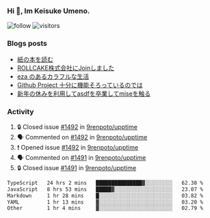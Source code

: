 ### Hi 👋, Im Keisuke Umeno.

<!--
**9renpoto/9renpoto** is a ✨ _special_ ✨ repository because its `README.md` (this file) appears on your GitHub profile.

Here are some ideas to get you started:

- 🔭 I’m currently working on ...
- 🌱 I’m currently learning ...
- 👯 I’m looking to collaborate on ...
- 🤔 I’m looking for help with ...
- 💬 Ask me about ...
- 📫 How to reach me: ...
- 😄 Pronouns: ...
- ⚡ Fun fact: ...
-->

![follow](https://img.shields.io/github/followers/9renpoto?label=Follow&style=social)
![visitors](https://komarev.com/ghpvc/?username=9renpoto&label=Profile%20views&color=0e75b6&style=flat)

### Blogs posts

<!-- BLOG-POST-LIST:START -->
- [紙の本を読む](https://9renpoto.win/entry/2024/02/25/reading-papar-book)
- [ROLLCAKE株式会社にJoinしました](https://9renpoto.win/entry/2024/02/11/join)
- [eza のあるカラフルな生活](https://9renpoto.win/entry/2024/02/01/eza)
- [Github Project 十分に機能そろっているのでは](https://9renpoto.win/entry/2024/01/14/gh-projects)
- [新年の休みを利用してasdfを卒業してmiseを触る](https://9renpoto.win/entry/2024/01/07/mise)
<!-- BLOG-POST-LIST:END -->

### Activity

<!--START_SECTION:activity-->
1. 🔒 Closed issue [#1492](https://github.com/9renpoto/upptime/issues/1492) in [9renpoto/upptime](https://github.com/9renpoto/upptime)
2. 🗣 Commented on [#1492](https://github.com/9renpoto/upptime/issues/1492#issuecomment-1977692231) in [9renpoto/upptime](https://github.com/9renpoto/upptime)
3. ❗ Opened issue [#1492](https://github.com/9renpoto/upptime/issues/1492) in [9renpoto/upptime](https://github.com/9renpoto/upptime)
4. 🗣 Commented on [#1491](https://github.com/9renpoto/upptime/issues/1491#issuecomment-1977619191) in [9renpoto/upptime](https://github.com/9renpoto/upptime)
5. 🔒 Closed issue [#1491](https://github.com/9renpoto/upptime/issues/1491) in [9renpoto/upptime](https://github.com/9renpoto/upptime)
<!--END_SECTION:activity-->

<!--START_SECTION:waka-->

```txt
TypeScript   24 hrs 2 mins   ███████████████▓░░░░░░░░░   62.38 %
JavaScript   8 hrs 53 mins   █████▓░░░░░░░░░░░░░░░░░░░   23.07 %
Markdown     1 hr 28 mins    █░░░░░░░░░░░░░░░░░░░░░░░░   03.82 %
YAML         1 hr 13 mins    ▓░░░░░░░░░░░░░░░░░░░░░░░░   03.20 %
Other        1 hr 4 mins     ▓░░░░░░░░░░░░░░░░░░░░░░░░   02.79 %
```

<!--END_SECTION:waka-->

